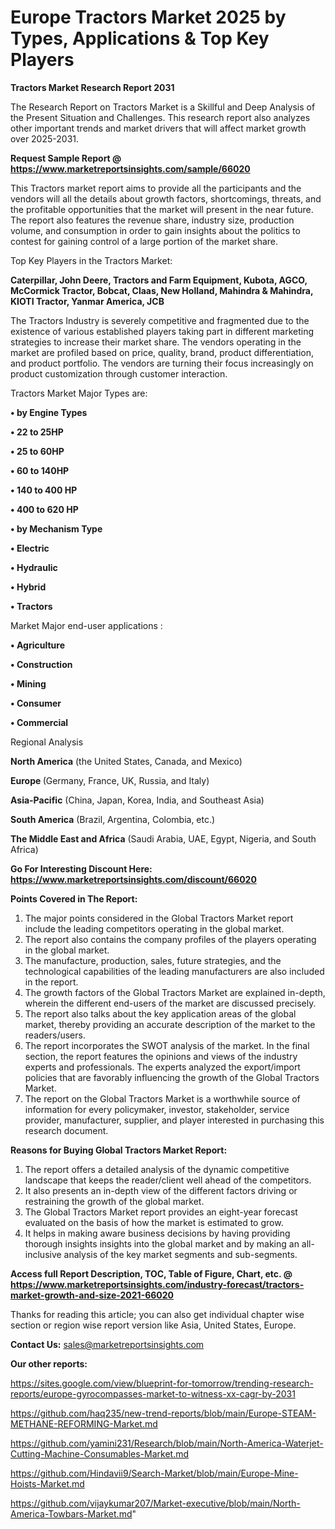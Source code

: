 # Europe Tractors Market 2025 by Types, Applications & Top Key Players

<strong>Tractors Market Research Report 2031</strong>

The Research Report on Tractors Market is a Skillful and Deep Analysis of the Present Situation and Challenges. This research report also analyzes other important trends and market drivers that will affect market growth over 2025-2031.

<strong>Request Sample Report @ <a href=https://www.marketreportsinsights.com/sample/66020>https://www.marketreportsinsights.com/sample/66020</a></strong>

This Tractors market report aims to provide all the participants and the vendors will all the details about growth factors, shortcomings, threats, and the profitable opportunities that the market will present in the near future. The report also features the revenue share, industry size, production volume, and consumption in order to gain insights about the politics to contest for gaining control of a large portion of the market share.

Top Key Players in the Tractors Market:

<strong>Caterpillar, John Deere, Tractors and Farm Equipment, Kubota, AGCO, McCormick Tractor, Bobcat, Claas, New Holland, Mahindra & Mahindra, KIOTI Tractor, Yanmar America, JCB</strong>

The Tractors Industry is severely competitive and fragmented due to the existence of various established players taking part in different marketing strategies to increase their market share. The vendors operating in the market are profiled based on price, quality, brand, product differentiation, and product portfolio. The vendors are turning their focus increasingly on product customization through customer interaction.

Tractors Market Major Types are:

<strong>• by Engine Types

• 22 to 25HP

• 25 to 60HP

• 60 to 140HP

• 140 to 400 HP

• 400 to 620 HP

• by Mechanism Type

• Electric

• Hydraulic

• Hybrid

• Tractors</strong>

Market Major end-user applications :

<strong>• Agriculture

• Construction

• Mining

• Consumer

• Commercial</strong>

Regional Analysis

</u><strong><b>North America</b></strong> (the United States, Canada, and Mexico)

<strong><b>Europe </b></strong>(Germany, France, UK, Russia, and Italy)

<strong><b>Asia-Pacific</b></strong> (China, Japan, Korea, India, and Southeast Asia)

<strong><b>South America</b></strong> (Brazil, Argentina, Colombia, etc.)

<strong><b>The Middle East and Africa</b></strong> (Saudi Arabia, UAE, Egypt, Nigeria, and South Africa)

<strong>Go For Interesting Discount Here: <a href=https://www.marketreportsinsights.com/discount/66020>https://www.marketreportsinsights.com/discount/66020</a></strong>

<strong>Points Covered in The Report:</strong>
<ol>
  <li>The major points considered in the Global Tractors Market report include the leading competitors operating in the global market.</li>
  <li>The report also contains the company profiles of the players operating in the global market.</li>
  <li>The manufacture, production, sales, future strategies, and the technological capabilities of the leading manufacturers are also included in the report.</li>
  <li>The growth factors of the Global Tractors Market are explained in-depth, wherein the different end-users of the market are discussed precisely.</li>
  <li>The report also talks about the key application areas of the global market, thereby providing an accurate description of the market to the readers/users.</li>
  <li>The report incorporates the SWOT analysis of the market. In the final section, the report features the opinions and views of the industry experts and professionals. The experts analyzed the export/import policies that are favorably influencing the growth of the Global Tractors Market.</li>
  <li>The report on the Global Tractors Market is a worthwhile source of information for every policymaker, investor, stakeholder, service provider, manufacturer, supplier, and player interested in purchasing this research document.</li>
</ol>
<strong>Reasons for Buying Global Tractors Market Report:</strong>

<ol>
  <li>The report offers a detailed analysis of the dynamic competitive landscape that keeps the reader/client well ahead of the competitors.</li>
  <li>It also presents an in-depth view of the different factors driving or restraining the growth of the global market.</li>
  <li>The Global Tractors Market report provides an eight-year forecast evaluated on the basis of how the market is estimated to grow.</li>
  <li>It helps in making aware business decisions by having providing thorough insights insights into the global market and by making an all-inclusive analysis of the key market segments and sub-segments.</li>
</ol>
<strong>Access full Report Description, TOC, Table of Figure, Chart, etc. @ <a href=https://www.marketreportsinsights.com/industry-forecast/tractors-market-growth-and-size-2021-66020>https://www.marketreportsinsights.com/industry-forecast/tractors-market-growth-and-size-2021-66020</a></strong>


Thanks for reading this article; you can also get individual chapter wise section or region wise report version like Asia, United States, Europe.

<strong>Contact Us:</strong>
sales@marketreportsinsights.com

<strong>Our other reports:</strong>

<a href=https://sites.google.com/view/blueprint-for-tomorrow/trending-research-reports/europe-gyrocompasses-market-to-witness-xx-cagr-by-2031>https://sites.google.com/view/blueprint-for-tomorrow/trending-research-reports/europe-gyrocompasses-market-to-witness-xx-cagr-by-2031</a>

<a href=https://github.com/haq235/new-trend-reports/blob/main/Europe-STEAM-METHANE-REFORMING-Market.md>https://github.com/haq235/new-trend-reports/blob/main/Europe-STEAM-METHANE-REFORMING-Market.md</a>

<a href=https://github.com/yamini231/Research/blob/main/North-America-Waterjet-Cutting-Machine-Consumables-Market.md>https://github.com/yamini231/Research/blob/main/North-America-Waterjet-Cutting-Machine-Consumables-Market.md</a>

<a href=https://github.com/Hindavii9/Search-Market/blob/main/Europe-Mine-Hoists-Market.md>https://github.com/Hindavii9/Search-Market/blob/main/Europe-Mine-Hoists-Market.md</a>

<a href=https://github.com/vijaykumar207/Market-executive/blob/main/North-America-Towbars-Market.md>https://github.com/vijaykumar207/Market-executive/blob/main/North-America-Towbars-Market.md</a>"
